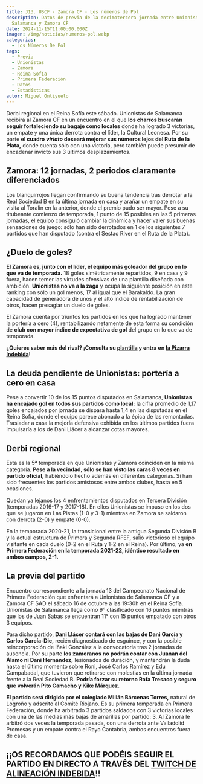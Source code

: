 ```yaml
---
title: J13. USCF - Zamora CF - Los números de Pol
description: Datos de previa de la decimotercera jornada entre Unionistas de
  Salamanca y Zamora CF
date: 2024-11-15T11:00:00.000Z
imagen: /img/noticias/numeros-pol.webp
categorias:
  - Los Números De Pol
tags:
  - Previa
  - Unionistas
  - Zamora
  - Reina Sofía
  - Primera Federación
  - Datos
  - Estadísticas
autor: Miguel Ontiyuelo
---
```

Derbi regional en el Reina Sofía este sábado. Unionistas de Salamanca recibirá al Zamora CF en un encuentro en el que **los charros buscarán seguir fortaleciendo su bagaje como locales** donde ha logrado 3 victorias, un empate y una única derrota contra el líder, la Cultural Leonesa. Por su parte **el cuadro *viriato* deseará mejorar sus números lejos del Ruta de la Plata,** donde cuenta sólo con una victoria, pero también puede presumir de encadenar invicto sus 3 últimos desplazamientos.

## Zamora: 12 jornadas, 2 periodos claramente diferenciados

Los blanquirrojos llegan confirmando su buena tendencia tras derrotar a la Real Sociedad B en la última jornada en casa y arañar un empate en su visita al Toralín en la anterior, donde el premio pudo ser mayor. Pese a su titubeante comienzo de temporada, 1 punto de 15 posibles en las 5 primeras jornadas, el equipo consiguió cambiar la dinámica y hacer valer sus buenas sensaciones de juego: sólo han sido derrotados en 1 de los siguientes 7 partidos que han disputado (contra el Sestao River en el Ruta de la Plata).

## ¿Duelo de goles?

**El Zamora es, junto con el líder, el equipo más goleador del grupo en lo que va de temporada.** 18 goles simétricamente repartidos, 9 en casa y 9 fuera, hacen temer las virtudes ofensivas de una plantilla diseñada con ambición. **Unionistas no va a la zaga** y ocupa la siguiente posición en este ranking con sólo un gol menos, 17 al igual que el Barakaldo. La gran capacidad de generadora de unos y el alto índice de rentabilización de otros, hacen presagiar un duelo de goles.

El Zamora cuenta por triunfos los partidos en los que ha logrado mantener la portería a cero (4), rentabilizando netamente de esta forma su condición de **club con mayor índice de expectativa de gol** del grupo en lo que va de temporada.

**¿Quieres saber más del rival? ¡Consulta su [plantilla](https://www.alineacionindebida.com/plantillas/Zamora/) y entra en [la Pizarra Indebida](https://www.youtube.com/playlist?list=PLBErDu81Y47QYSudndEHQhWbshoacLCVJ)!**

## La deuda pendiente de Unionistas: portería a cero en casa

Pese a convertir 10 de los 15 puntos disputados en Salamanca, **Unionistas ha encajado gol en todos sus partidos como local:** la cifra promedio de 1,17 goles encajados por jornada se dispara hasta 1,4 en las disputadas en el Reina Sofía, donde el equipo parece abonado a la épica de las remontadas. Trasladar a casa la mejoría defensiva exhibida en los últimos partidos fuera impulsaría a los de Dani Llácer a alcanzar cotas mayores.

## Derbi regional

Esta es la 5ª temporada en que Unionistas y Zamora coinciden en la misma categoría. **Pese a la vecindad, sólo se han visto las caras 8 veces en partido oficial,** habiéndolo hecho además en diferentes categorías. Sí han sido frecuentes los partidos amistosos entre ambos clubes, hasta en 5 ocasiones.

Quedan ya lejanos los 4 enfrentamientos disputados en Tercera División (temporadas 2016-17 y 2017-18). En ellos Unionistas se impuso en los dos que se jugaron en Las Pistas (1-0 y 3-1) mientras en Zamora se saldaron con derrota (2-0) y empate (0-0).

En la temporada 2020-21, la transicional entre la antigua Segunda División B y la actual estructura de Primera y Segunda RFEF, salió victorioso el equipo visitante en cada duelo (0-2 en el Ruta y 1-2 en el Reina). Por último, ya **en Primera Federación en la temporada 2021-22, idéntico resultado en ambos campos, 2-1.**

## La previa del partido

Encuentro correspondiente a la jornada 13 del Campeonato Nacional de Primera Federación que enfrentará a Unionistas de Salamanca CF y a Zamora CF SAD el sábado 16 de octubre a las 19:30h en el Reina Sofía. Unionistas de Salamanca llega como 9° clasificado con 16 puntos mientras que los de Juan Sabas se encuentran 11° con 15 puntos empatado con otros 3 equipos.

Para dicho partido, **Dani Llácer contará con las bajas de Dani García y Carlos García-Die,** recién diagnosticado de esguince, y con la posible reincorporación de Iñaki González a la convocatoria tras 2 jornadas de ausencia. Por su parte **los zamoranos no podrán contar con Juanan del Álamo ni Dani Hernández,** lesionados de duración, y mantendrán la duda hasta el último momento sobre Roni, José Carlos Ramírez y Edu Campabadal, que tuvieron que retirarse con molestias en la última jornada frente a la Real Sociedad B. **Podría forzar su retorno Rafa Tresaco y seguro que volverán Pito Camacho y Kike Márquez.**

**El partido será dirigido por el colegiado Millán Bárcenas Torres,** natural de Logroño y adscrito al Comité Riojano. Es su primera temporada en Primera Federación, donde ha arbitrado 3 partidos saldados con 3 victorias locales con una de las medias más bajas de amarillas por partido: 3. Al Zamora le arbitró dos veces la temporada pasada, con una derrota ante Valladolid Promesas y un empate contra el Rayo Cantabria, ambos encuentros fuera de casa.

## ¡¡OS RECORDAMOS QUE PODÉIS SEGUIR EL PARTIDO EN DIRECTO A TRAVÉS DEL [TWITCH DE ALINEACIÓN INDEBIDA](https://www.twitch.tv/alineacionindebida)!!
